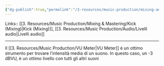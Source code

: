 ```yaml
---
{"dg-publish":true,"permalink":"/3-resources/music-production/mixing-and-mastering/kick-livelli-audio/"}
---
```


Links:: [[3. Resources/Music Production/Mixing & Mastering/Kick (Mixing)\|Kick (Mixing)]], [[3. Resources/Music Production/Audio/Livelli audio\|Livelli audio]]

---
Il [[3. Resources/Music Production/VU Meter\|VU Meter]] è un ottimo strumento per trovare l’intensità media di un suono. In questo caso, un -3 dBVU, è un ottimo livello con tutti gli altri suoni



